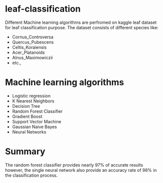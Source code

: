 # leaf-classification

Different Machine learning algorithms are perfromed on kaggle leaf dataset for leaf classification purpose. The dataset consists of different species like:
* Cornus_Controversa
* Quercus_Pubescens
* Celtis_Koraiensis
* Acer_Platanoids
* Alnus_Maximowiczii
* etc.,

# Machine learning algorithms

* Logistic regression
* K Nearest Neighbors
* Decision Tree
* Random Forest Classifier
* Gradient Boost
* Support Vector Machine
* Gaussian Naive Bayes
* Neural Networks

# Summary 
The random forest classifier provides nearly 97% of accurate results however, the single neural network also provide an accuracy rate of 98% in the classification process. 

